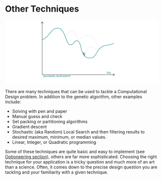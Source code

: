 # Other Techniques

![](../.gitbook/assets/othertechniques%20%281%29.png)

There are many techniques that can be used to tackle a Computational Design problem. In addition to the genetic algorithm, other examples include:

* Solving with pen and paper 
* Manual guess and check 
* Set packing or partitioning algorithms 
* Gradient descent  
* Stochastic \(aka Random\) Local Search and then filtering results to desired maximum, minimum, or median values.
* Linear, Integer, or Quadratic programming  

Some of these techniques are quite basic and easy to implement \(see [Optioneering section](https://github.com/martinstacey/RefineryPrimer/tree/03cff9893c2687d0f223a880fdcfd00bed6b1eb6/03-optioneering/03-01_what-is-optioneering.md)\), others are far more sophisticated. Choosing the right technique for your application is a tricky question and much more of an art than a science. Often, it comes down to the precise design question you are tackling and your familiarity with a given technique.

